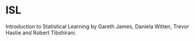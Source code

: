 # ISL
 Introduction to Statistical Learning by Gareth James, Daniela Witten, Trevor Hastie and Robert Tibshirani.
